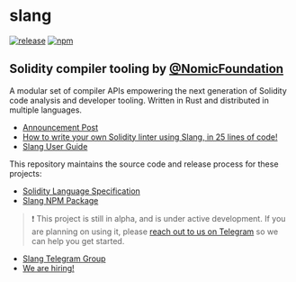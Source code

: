# slang

<!-- _PRODUCT_README_ (keep in sync) -->

[![release](https://img.shields.io/github/v/tag/NomicFoundation/slang?label=GitHub%20Release&logo=github&sort=semver&logoColor=white)](https://github.com/NomicFoundation/slang/releases)
[![npm](https://img.shields.io/npm/v/@nomicfoundation/slang?label=NPM%20Package&logo=npm&logoColor=white)](https://www.npmjs.com/package/@nomicfoundation/slang)

<!--
  __SLANG_CARGO_PUBLISH_TEMPORARILY_DISABLED__ (keep in sync)
  [![crate](https://img.shields.io/crates/v/slang_solidity?label=Rust%20Crate&logo=rust&logoColor=white)](https://crates.io/crates/slang_solidity)
-->

## Solidity compiler tooling by [@NomicFoundation](https://github.com/NomicFoundation)

A modular set of compiler APIs empowering the next generation of Solidity code analysis and developer tooling.
Written in Rust and distributed in multiple languages.

- [Announcement Post](https://medium.com/nomic-foundation-blog/slang-rethnet-2ad465fd7880)
- [How to write your own Solidity linter using Slang, in 25 lines of code!](https://blog.nomic.foundation/how-to-write-your-own-solidity-linter-using-slang-356e7565ad1b/)
- [Slang User Guide](https://nomicfoundation.github.io/slang/latest/user-guide/)

This repository maintains the source code and release process for these projects:

- [Solidity Language Specification](https://nomicfoundation.github.io/slang/latest/solidity-specification/)
- [Slang NPM Package](https://www.npmjs.com/package/@nomicfoundation/slang/)

<!--
    __SLANG_CARGO_PUBLISH_TEMPORARILY_DISABLED__ (keep in sync)
    -   [Slang Rust Crate](https://crates.io/crates/slang_solidity/)
-->

> ❗ This project is still in alpha, and is under active development.
> If you are planning on using it, please [reach out to us on Telegram](https://t.me/+pxApdT-Ssn5hMTFh) so we can help you get started.

- [Slang Telegram Group](https://t.me/+pxApdT-Ssn5hMTFh)
- [We are hiring!](https://nomic.foundation/jobs)
